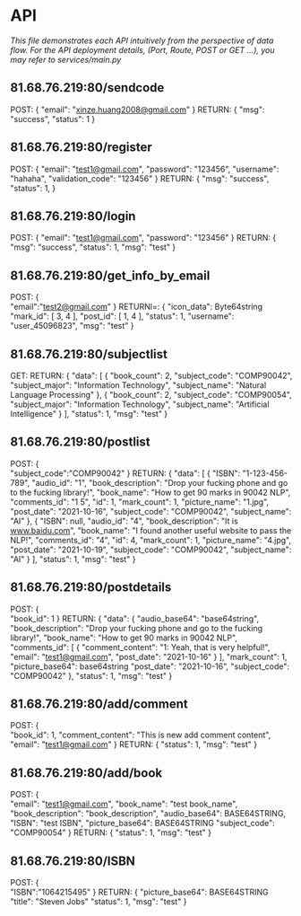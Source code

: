 # API
*This file demonstrates each API intuitively from the perspective of data flow.*
*For the API deployment details, (Port, Route, POST or GET ...), you may refer to services/main.py*


## 81.68.76.219:80/sendcode
POST:
{
    "email": "xinze.huang2008@gmail.com"
}
RETURN:
{
    "msg": "success",
    "status": 1
}

## 81.68.76.219:80/register
POST:
{
    "email": "test1@gmail.com",
    "password": "123456",
    "username": "hahaha",
    "validation_code": "123456"
}
RETURN:
{
    "msg": "success",
    "status": 1,
}


## 81.68.76.219:80/login
POST:
{
    "email": "test1@gmail.com",
    "password": "123456"
}
RETURN:
{
    "msg": "success",
    "status": 1,
    "msg": "test"
}

## 81.68.76.219:80/get_info_by_email
POST:
{   
    "email":"test2@gmail.com"
}
RETURNl=:
{
    "icon_data": Byte64string
    "mark_id": [
        3,
        4
    ],
    "post_id": [
        1,
        4
    ],
    "status": 1,
    "username": "user_45096823",
    "msg": "test"
}

## 81.68.76.219:80/subjectlist
GET:
RETURN:
{
    "data": [
        {
            "book_count": 2,
            "subject_code": "COMP90042",
            "subject_major": "Information Technology",
            "subject_name": "Natural Language Processing"
        },
        {
            "book_count": 2,
            "subject_code": "COMP90054",
            "subject_major": "Information Technology",
            "subject_name": "Artificial Intelligence"
        }
    ],
    "status": 1,
    "msg": "test"
}


## 81.68.76.219:80/postlist
POST:
{   
    "subject_code":"COMP90042"
}
RETURN:
{
    "data": [
        {
            "ISBN": "1-123-456-789",
            "audio_id": "1",
            "book_description": "Drop your fucking phone and go to the fucking library!",
            "book_name": "How to get 90 marks in 90042 NLP",
            "comments_id": "1 5",
            "id": 1,
            "mark_count": 1,
            "picture_name": "1.jpg",
            "post_date": "2021-10-16",
            "subject_code": "COMP90042",
            "subject_name": "AI"
        },
        {
            "ISBN": null,
            "audio_id": "4",
            "book_description": "It is www.baidu.com",
            "book_name": "I found another useful website to pass the NLP!",
            "comments_id": "4",
            "id": 4,
            "mark_count": 1,
            "picture_name": "4.jpg",
            "post_date": "2021-10-19",
            "subject_code": "COMP90042",
            "subject_name": "AI"
        }
    ],
    "status": 1,
    "msg": "test"
}

## 81.68.76.219:80/postdetails
POST:
{   
    "book_id": 1
}
RETURN:
{
    "data": {
        "audio_base64": "base64string",
        "book_description": "Drop your fucking phone and go to the fucking library!",
        "book_name": "How to get 90 marks in 90042 NLP",
        "comments_id": [
            {
                "comment_content": "1: Yeah, that is very helpful!",
                "email": "test1@gmail.com",
                "post_date": "2021-10-16"
            }
        ],
        "mark_count": 1,
        "picture_base64": base64string
        "post_date": "2021-10-16",
        "subject_code": "COMP90042"
    },
    "status": 1,
    "msg": "test"
}

## 81.68.76.219:80/add/comment
POST:
{   
    "book_id": 1,
    "comment_content": "This is new add comment content",
    "email": "test1@gmail.com"
}
RETURN:
{
    "status": 1,
    "msg": "test"
}

## 81.68.76.219:80/add/book
POST:
{   
    "email": "test1@gmail.com",
    "book_name": "test book_name",
    "book_description": "book_description",
    "audio_base64": BASE64STRING,
    "ISBN": "test ISBN",
    "picture_base64": BASE64STRING
    "subject_code": "COMP90054"
}
RETURN:
{
    "status": 1,
    "msg": "test"
}

## 81.68.76.219:80/ISBN
POST:
{   
    "ISBN":"1064215495"
}
RETURN:
{
    "picture_base64": BASE64STRING
    "title": "Steven Jobs"
    "status": 1,
    "msg": "test"
}




